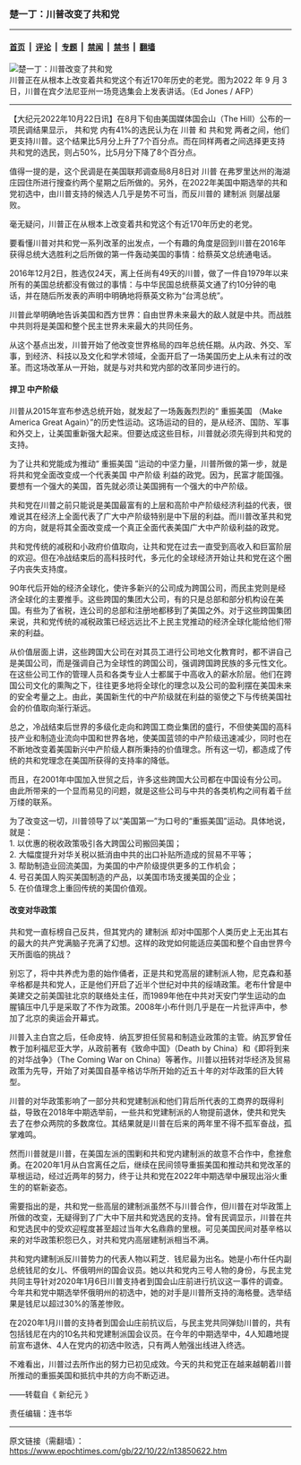 ### 楚一丁：川普改变了共和党

---

#### [首页](../../../..?n13850622) &nbsp;|&nbsp; [评论](../../../../../epoch-comment?n13850622) &nbsp;|&nbsp; [专题](../../../../../epoch-special?n13850622) &nbsp;|&nbsp; [禁闻](../../../../../epoch-news?n13850622) &nbsp;|&nbsp; [禁书](../../../../../books?n13850622) &nbsp;|&nbsp; [翻墙](https://github.com/gfw-breaker/nogfw/blob/master/README.md?n13850622)


<div><img alt="楚一丁：川普改变了共和党" class="attachment-djy_600_400 size-djy_600_400 wp-post-image" src="https://i.epochtimes.com/assets/uploads/2022/10/id13850624-000_32HM238-600x400.jpg"/>
<div class="caption">
 川普正在从根本上改变着共和党这个有近170年历史的老党。图为2022 年 9 月 3 日，川普在宾夕法尼亚州一场竞选集会上发表讲话。（Ed Jones / AFP）
</div></div><hr/><div class="post_content" id="artbody" itemprop="articleBody">
 <!-- article content begin -->
 <p>
  【大纪元2022年10月22日讯】在8月下旬由美国媒体国会山（The Hill）公布的一项民调结果显示，
  <ok href="https://www.epochtimes.com/gb/tag/%E5%85%B1%E5%92%8C%E5%85%9A.html">
   共和党
  </ok>
  内有41%的选民认为在
  <ok href="https://www.epochtimes.com/gb/tag/%E5%B7%9D%E6%99%AE.html">
   川普
  </ok>
  和
  <ok href="https://www.epochtimes.com/gb/tag/%E5%85%B1%E5%92%8C%E5%85%9A.html">
   共和党
  </ok>
  两者之间，他们更支持川普。这个结果比5月分上升了7个百分点。而在同样两者之间选择更支持共和党的选民，则占50%，比5月分下降了8个百分点。
 </p>
 <p>
  值得一提的是，这个民调是在美国联邦调查局8月8日对
  <ok href="https://www.epochtimes.com/gb/tag/%E5%B7%9D%E6%99%AE.html">
   川普
  </ok>
  在弗罗里达州的海湖庄园住所进行搜查约两个星期之后所做的。另外，在2022年美国中期选举的共和党初选中，由川普支持的候选人几乎是势不可当，而反川普的
  <ok href="https://www.epochtimes.com/gb/tag/%E5%BB%BA%E5%88%B6%E6%B4%BE.html">
   建制派
  </ok>
  则屡战屡败。
 </p>
 <p>
  毫无疑问，川普正在从根本上改变着共和党这个有近170年历史的老党。
 </p>
 <p>
  要看懂川普对共和党一系列改革的出发点，一个有趣的角度是回到川普在2016年获得总统大选胜利之后所做的第一件轰动美国的事情：给蔡英文总统通电话。
 </p>
 <p>
  2016年12月2日，胜选仅24天，离上任尚有49天的川普，做了一件自1979年以来所有的美国总统都没有做过的事情：与中华民国总统蔡英文通了约10分钟的电话，并在随后所发表的声明中明确地将蔡英文称为“台湾总统”。
 </p>
 <p>
  川普此举明确地告诉美国和西方世界：自由世界未来最大的敌人就是中共。而战胜中共则将是美国和整个民主世界未来最大的共同任务。
 </p>
 <p>
  从这个基点出发，川普开始了他改变世界格局的四年总统任期。从内政、外交、军事，到经济、科技以及文化和学术领域，全面开启了一场美国历史上从未有过的改革。而这场改革从一开始，就是与对共和党内部的改革同步进行的。
 </p>
 <h4>
  捍卫
  <ok href="https://www.epochtimes.com/gb/tag/%E4%B8%AD%E4%BA%A7%E9%98%B6%E7%BA%A7.html">
   中产阶级
  </ok>
 </h4>
 <p>
  川普从2015年宣布参选总统开始，就发起了一场轰轰烈烈的“
  <ok href="https://www.epochtimes.com/gb/tag/%E9%87%8D%E6%8C%AF%E7%BE%8E%E5%9B%BD.html">
   重振美国
  </ok>
  （Make America Great Again）”的历史性运动。这场运动的目的，是从经济、国防、军事和外交上，让美国重新强大起来。但要达成这些目标，川普就必须先得到共和党的支持。
 </p>
 <p>
  为了让共和党能成为推动“
  <ok href="https://www.epochtimes.com/gb/tag/%E9%87%8D%E6%8C%AF%E7%BE%8E%E5%9B%BD.html">
   重振美国
  </ok>
  ”运动的中坚力量，川普所做的第一步，就是将共和党全面改变成一个代表美国
  <ok href="https://www.epochtimes.com/gb/tag/%E4%B8%AD%E4%BA%A7%E9%98%B6%E7%BA%A7.html">
   中产阶级
  </ok>
  利益的政党。因为，民富才能国强。要想有一个强大的美国，首先就必须让美国拥有一个强大的中产阶级。
 </p>
 <p>
  共和党在川普之前只能说是美国最富有的上层和高阶中产阶级经济利益的代表，很难说其在经济上全面代表了广大中产阶级特别是中下层的利益。而川普改革共和党的方向，就是将其全面改变成一个真正全面代表美国广大中产阶级利益的政党。
 </p>
 <p>
  共和党传统的减税和小政府价值取向，让共和党在过去一直受到高收入和巨富阶层的欢迎。但在冷战结束后的高科技时代，多元化的全球经济开始让共和党在这个圈子内丧失支持度。
 </p>
 <p>
  90年代后开始的经济全球化，使许多新兴的公司成为跨国公司，而民主党则是经济全球化的主要推手。这些跨国的集团大公司，有的只是总部和部分机构设在美国。有些为了省税，连公司的总部和注册地都移到了美国之外。对于这些跨国集团来说，共和党传统的减税政策已经远远比不上民主党推动的经济全球化能给他们带来的利益。
 </p>
 <p>
  从价值层面上讲，这些跨国大公司在对其员工进行公司地文化教育时，都不讲自己是美国公司，而是强调自己为全球性的跨国公司，强调跨国跨民族的多元性文化。在这些公司工作的管理人员和各类专业人士都属于中高收入的薪水阶层。他们在跨国公司文化的熏陶之下，往往更多地将全球化的理念以及公司的盈利摆在美国未来的安全考量之上。由此，美国新生代的中产阶级就在利益的驱使之下与传统美国社会的价值取向渐行渐远。
 </p>
 <p>
  总之，冷战结束后世界的多级化走向和跨国工商业集团的盛行，不但使美国的高科技产业和制造业流向中国和世界各地，使美国蓝领的中产阶级迅速减少，同时也在不断地改变着美国新兴中产阶级人群所秉持的价值理念。所有这一切，都造成了传统的共和党理念在美国所获得的支持率的降低。
 </p>
 <p>
  而且，在2001年中国加入世贸之后，许多这些跨国大公司都在中国设有分公司。由此所带来的一个显而易见的问题，就是这些公司与中共的各类机构之间有着千丝万缕的联系。
 </p>
 <p>
  为了改变这一切，川普领导了以“美国第一”为口号的“重振美国”运动。具体地说，就是：
  <br/>
  1. 以优惠的税收政策吸引各大跨国公司搬回美国；
  <br/>
  2. 大幅度提升对华关税以抵消由中共的出口补贴所造成的贸易不平等；
  <br/>
  3. 帮助制造业回流美国，为美国的中产阶级提供更多的工作机会；
  <br/>
  4. 号召美国人购买美国制造的产品，以美国市场支援美国的企业；
  <br/>
  5. 在价值理念上重回传统的美国价值观。
 </p>
 <h4>
  改变对华政策
 </h4>
 <p>
  共和党一直标榜自己反共，但其党内的
  <ok href="https://www.epochtimes.com/gb/tag/%E5%BB%BA%E5%88%B6%E6%B4%BE.html">
   建制派
  </ok>
  却对中国那个人类历史上无出其右的最大的共产党满脑子充满了幻想。这样的政党如何能适应美国和整个自由世界今天所面临的挑战？
 </p>
 <p>
  别忘了，将中共养虎为患的始作俑者，正是共和党高层的建制派人物，尼克森和基辛格都是共和党人，正是他们开启了近半个世纪对中共的绥靖政策。老布什曾是中美建交之前美国驻北京的联络处主任，而1989年他在中共对天安门学生运动的血腥镇压中几乎是采取了不作为政策。2008年小布什则几乎是在一片批评声中，参加了北京的奥运会开幕式。
 </p>
 <p>
  川普入主白宫之后，任命皮特．纳瓦罗担任贸易和制造业政策的主管。纳瓦罗曾任教于加利福尼亚大学，从政前著有《致命中国》（Death by China）和《即将到来的对华战争》（The Coming War on China）等著作。川普以扭转对华经济及贸易政策为先导，开始了对美国自基辛格访华所开始的近五十年的对华政策的巨大转型。
 </p>
 <p>
  川普的对华政策影响了一部分共和党建制派和他们背后所代表的工商界的既得利益，导致在2018年中期选举前，一些共和党建制派的人物提前退休，使共和党失去了在参众两院的多数席位。其结果就是川普在后来的两年里不得不孤军奋战，孤掌难鸣。
 </p>
 <p>
  然而川普就是川普，在美国左派的围剿和共和党内建制派的故意不合作中，愈挫愈勇。在2020年1月从白宫离任之后，继续在民间领导重振美国和推动共和党改革的草根运动，经过近两年的努力，终于让共和党在2022年中期选举中展现出浴火重生的的崭新姿态。
 </p>
 <p>
  需要指出的是，共和党一些高层的建制派虽然不与川普合作，但川普在对华政策上所做的改变，无疑得到了广大中下层共和党选民的支持。曾有民调显示，川普在共和党选民中的受欢迎程度甚至超过当年大名鼎鼎的里根。可见美国民间对基辛格以来的对华政策积怨已久，对共和党内高层建制派相当不满。
 </p>
 <p>
  共和党内建制派反川普势力的代表人物以莉芝．钱尼最为出名。她是小布什任内副总统钱尼的女儿、怀俄明州的国会议员。她以共和党内三号人物的身份，与民主党共同主导针对2020年1月6日川普支持者到国会山庄前进行抗议这一事件的调查。今年共和党中期选举怀俄明州的初选中，她的对手是川普所支持的海格曼。选举结果是钱尼以超过30%的落差惨败。
 </p>
 <p>
  在2020年1月川普的支持者到国会山庄前抗议后，与民主党共同弹劾川普的，共有包括钱尼在内的10名共和党建制派国会议员。在今年的中期选举中，4人知趣地提前宣布退休、4人在党内的初选中败选，只有两人勉强出线进入终选。
 </p>
 <p>
  不难看出，川普过去所作出的努力已初见成效。今天的共和党正在越来越朝着川普所推动的重振美国和抵抗中共的方向不断迈进。
 </p>
 <p>
  ——转载自《
  <ok href="https://www.epochweekly.com/">
   新纪元
  </ok>
  》
 </p>
 <p>
  责任编辑：连书华
 </p>
 <!-- article content end -->
 <div id="below_article_ad">
 </div>
</div>


---

原文链接（需翻墙）：https://www.epochtimes.com/gb/22/10/22/n13850622.htm